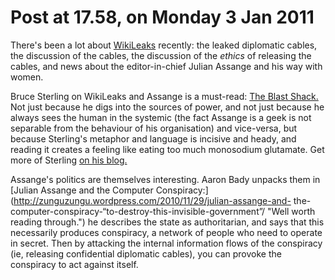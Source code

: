 # Post at 17.58, on Monday 3 Jan 2011

There's been a lot about [WikiLeaks](http://www.guardian.co.uk/media/wikileaks "Coverage at the Guardian") recently: the leaked diplomatic cables, the
discussion of the cables, the discussion of the _ethics_ of releasing the
cables, and news about the editor-in-chief Julian Assange and his way with
women.

Bruce Sterling on WikiLeaks and Assange is a must-read: [The Blast
Shack.](http://www.webstock.org.nz/blog/2010/the-blast-shack/ "On the Webstock
site.") Not just because he digs into the sources of power, and not just
because he always sees the human in the systemic (the fact Assange is a geek
is not separable from the behaviour of his organisation) and vice-versa, but
because Sterling's metaphor and language is incisive and heady, and reading it
creates a feeling like eating too much monosodium glutamate. Get more of
Sterling [on his blog.](http://www.wired.com/beyond_the_beyond/ "Bruce
Sterling, Beyond the Beyond.")

Assange's politics are themselves interesting. Aaron Bady unpacks them in
[Julian Assange and the Computer
Conspiracy:](http://zunguzungu.wordpress.com/2010/11/29/julian-assange-and-
the-computer-conspiracy-“to-destroy-this-invisible-government”/ "Well worth
reading through.") he describes the state as authoritarian, and says that this
necessarily produces conspiracy, a network of people who need to operate in
secret. Then by attacking the internal information flows of the conspiracy
(ie, releasing confidential diplomatic cables), you can provoke the conspiracy
to act against itself.
